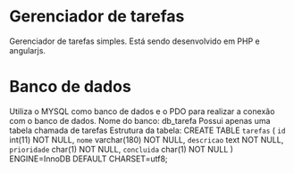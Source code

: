 # Gerenciador de tarefas

Gerenciador de tarefas simples. Está sendo desenvolvido em PHP e angularjs.

# Banco de dados

Utiliza o MYSQL como banco de dados e o PDO para realizar a conexão com o banco de dados.
Nome do banco: db_tarefa
Possui apenas uma tabela chamada de tarefas
Estrutura da tabela:
	CREATE TABLE `tarefas` (
	  `id` int(11) NOT NULL,
	  `nome` varchar(180) NOT NULL,
	  `descricao` text NOT NULL,
	  `prioridade` char(1) NOT NULL,
	  `concluida` char(1) NOT NULL
	) ENGINE=InnoDB DEFAULT CHARSET=utf8;

